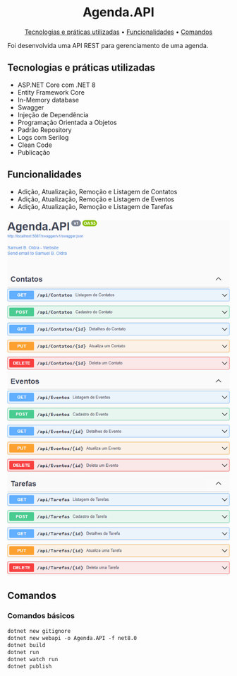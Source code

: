 <h1 align="center">
  Agenda.API
</h1>
<p align="center">
  <a href="#tecnologias-e-práticas-utilizadas">Tecnologias e práticas utilizadas</a> •
  <a href="#funcionalidades">Funcionalidades</a> •
  <a href="#comandos">Comandos</a>
</p>

Foi desenvolvida uma API REST para gerenciamento de uma agenda.

## Tecnologias e práticas utilizadas
- ASP.NET Core com .NET 8
- Entity Framework Core
- In-Memory database
- Swagger
- Injeção de Dependência
- Programação Orientada a Objetos
- Padrão Repository
- Logs com Serilog
- Clean Code
- Publicação

## Funcionalidades
- Adição, Atualização, Remoção e Listagem de Contatos
- Adição, Atualização, Remoção e Listagem de Eventos
- Adição, Atualização, Remoção e Listagem de Tarefas

###

![alt text](https://raw.githubusercontent.com/samuel-oldra/Agenda.API/main/README_IMGS/swagger_ui.png)

## Comandos

### Comandos básicos
```
dotnet new gitignore
dotnet new webapi -o Agenda.API -f net8.0
dotnet build
dotnet run
dotnet watch run
dotnet publish
```